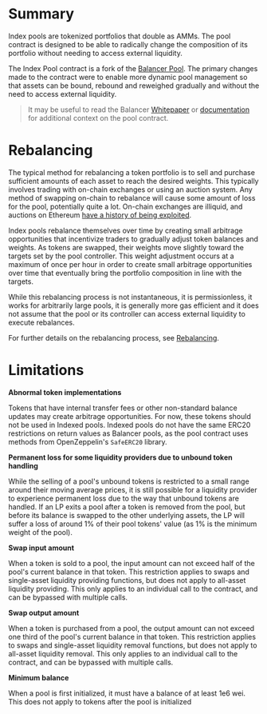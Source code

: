 # Summary

Index pools are tokenized portfolios that double as AMMs. The pool contract is designed to be able to radically change the composition of its portfolio without needing to access external liquidity.

The Index Pool contract is a fork of the [Balancer Pool](https://github.com/balancer-labs/balancer-core/blob/master/contracts/BPool.sol). The primary changes made to the contract were to enable more dynamic pool management so that assets can be bound, rebound and reweighed gradually and without the need to access external liquidity.

<!-- ## Terminology

- **Underlying Tokens** - The tokens held by the pool which represent its portfolio.
- **Weight** - The proportion of the pool value represented by a single token.
- **Target Weight** - The weight of a token set by the pool controller which the pool will gradually move the actual weight towards.
- **Desired Tokens** - Tokens with a target weight above zero.
- **Undesired Tokens** - Tokens with a target weight of zero.
- **Re-index** - The process of adjusting both the desired tokens and their weights.
- **Re-weigh** - The process of adjusting the target weights of the current desired tokens in a pool. -->

<!-- ## Token Weights
Every token $$t$$ in a pool has an associated weight $$W_t$$ and balance $$B_t$$. A token's normalized weight represents the total value of the pool which is held in the balance of that token, where the normalized weight is the token's denormalized weight divided by the total weight. These two values are used to price swaps between tokens - the spot price between token $$i$$ and token $$o$$ is given by the formula:

$$
SP_{i}^{o} = \frac{B_i/W_i}{B_o/W_o} \cdot \frac{1}{1-fee}
$$ -->

> It may be useful to read the Balancer [Whitepaper](https://balancer.finance/whitepaper/) or [documentation](https://docs.balancer.finance/) for additional context on the pool contract.

# Rebalancing

The typical method for rebalancing a token portfolio is to sell and purchase sufficient amounts of each asset to reach the desired weights. This typically involves trading with on-chain exchanges or using an auction system. Any method of swapping on-chain to rebalance will cause some amount of loss for the pool, potentially quite a lot. On-chain exchanges are illiquid, and auctions on Ethereum [have a history of being exploited](https://forum.makerdao.com/t/black-thursday-response-thread/1433).

Index pools rebalance themselves over time by creating small arbitrage opportunities that incentivize traders to gradually adjust token balances and weights. As tokens are swapped, their weights move slightly toward the targets set by the pool controller. This weight adjustment occurs at a maximum of once per hour in order to create small arbitrage opportunities over time that eventually bring the portfolio composition in line with the targets.

While this rebalancing process is not instantaneous, it is permissionless, it works for arbitrarily large pools, it is generally more gas efficient and it does not assume that the pool or its controller can access external liquidity to execute rebalances.

For further details on the rebalancing process, see [Rebalancing](./rebalancing/index.md).

# Limitations

**Abnormal token implementations**

Tokens that have internal transfer fees or other non-standard balance updates may create arbitrage opportunities. For now, these tokens should not be used in Indexed pools. Indexed pools do not have the same ERC20 restrictions on return values as Balancer pools, as the pool contract uses methods from OpenZeppelin's `SafeERC20` library.

**Permanent loss for some liquidity providers due to unbound token handling**

While the selling of a pool's unbound tokens is restricted to a small range around their moving average prices, it is still possible for a liquidity provider to experience permanent loss due to the way that unbound tokens are handled. If an LP exits a pool after a token is removed from the pool, but before its balance is swapped to the other underlying assets, the LP will suffer a loss of around 1% of their pool tokens' value (as 1% is the minimum weight of the pool).

**Swap input amount**

When a token is sold to a pool, the input amount can not exceed half of the pool's current balance in that token. This restriction applies to swaps and single-asset liquidity providing functions, but does not apply to all-asset liquidity providing. This only applies to an individual call to the contract, and can be bypassed with multiple calls.

**Swap output amount**

When a token is purchased from a pool, the output amount can not exceed one third of the pool's current balance in that token. This restriction applies to swaps and single-asset liquidity removal functions, but does not apply to all-asset liquidity removal. This only applies to an individual call to the contract, and can be bypassed with multiple calls.

**Minimum balance**

When a pool is first initialized, it must have a balance of at least 1e6 wei. This does not apply to tokens after the pool is initialized